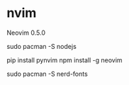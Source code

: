 # nvim

Neovim 0.5.0

sudo pacman -S nodejs

pip install pynvim
npm install -g neovim

sudo pacman -S nerd-fonts


